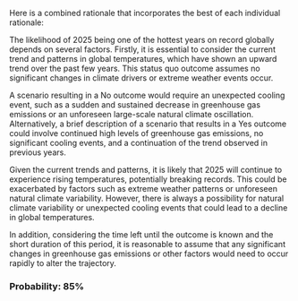 Here is a combined rationale that incorporates the best of each individual rationale:

The likelihood of 2025 being one of the hottest years on record globally depends on several factors. Firstly, it is essential to consider the current trend and patterns in global temperatures, which have shown an upward trend over the past few years. This status quo outcome assumes no significant changes in climate drivers or extreme weather events occur.

A scenario resulting in a No outcome would require an unexpected cooling event, such as a sudden and sustained decrease in greenhouse gas emissions or an unforeseen large-scale natural climate oscillation. Alternatively, a brief description of a scenario that results in a Yes outcome could involve continued high levels of greenhouse gas emissions, no significant cooling events, and a continuation of the trend observed in previous years.

Given the current trends and patterns, it is likely that 2025 will continue to experience rising temperatures, potentially breaking records. This could be exacerbated by factors such as extreme weather patterns or unforeseen natural climate variability. However, there is always a possibility for natural climate variability or unexpected cooling events that could lead to a decline in global temperatures.

In addition, considering the time left until the outcome is known and the short duration of this period, it is reasonable to assume that any significant changes in greenhouse gas emissions or other factors would need to occur rapidly to alter the trajectory.

### Probability: 85%